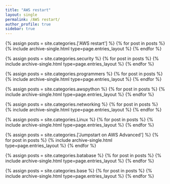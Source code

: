 ```yaml
---
title: "AWS restart"
layout: single
permalink: /AWS restart/
author_profile: true
sidebar: true
---
```


{% assign posts = site.categories.['AWS restart'] %}
{% for post in posts %} {% include archive-single.html type=page.entries_layout %} {% endfor %}

{% assign posts = site.categories.security %}
{% for post in posts %} {% include archive-single.html type=page.entries_layout %} {% endfor %}


{% assign posts = site.categories.programmers %}
{% for post in posts %} {% include archive-single.html type=page.entries_layout %} {% endfor %}


{% assign posts = site.categories.awspython %}
{% for post in posts %} {% include archive-single.html type=page.entries_layout %} {% endfor %}

{% assign posts = site.categories.networking %}
{% for post in posts %} {% include archive-single.html type=page.entries_layout %} {% endfor %}

{% assign posts = site.categories.Linux %}
{% for post in posts %} {% include archive-single.html type=page.entries_layout %} {% endfor %}

{% assign posts = site.categories.['Jumpstart on AWS Advanced'] %}
{% for post in posts %} {% include archive-single.html type=page.entries_layout %} {% endfor %}

{% assign posts = site.categories.batabase %}
{% for post in posts %} {% include archive-single.html type=page.entries_layout %} {% endfor %}

{% assign posts = site.categories.base %}
{% for post in posts %} {% include archive-single.html type=page.entries_layout %} {% endfor %}